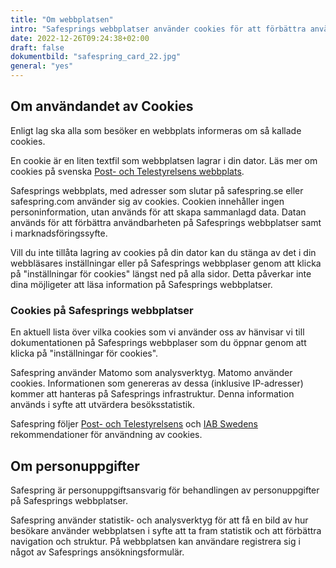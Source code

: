 ```yaml
---
title: "Om webbplatsen"
intro: "Safesprings webbplatser använder cookies för att förbättra användbarheten. Statistik- och analysverktyg används för att förbättra webbplatsen."
date: 2022-12-26T09:24:38+02:00
draft: false
dokumentbild: "safespring_card_22.jpg"
general: "yes"
---
```


## Om användandet av Cookies
Enligt lag ska alla som besöker en webbplats informeras om så kallade cookies.  

En cookie är en liten textfil som webbplatsen lagrar i din dator. Läs mer om cookies på svenska [Post- och Telestyrelsens webbplats](https://pts.se/internet-och-telefoni/kakor-cookies/ "Post- och Telestyrelsens webbsida om Cookies").

Safesprings webbplats, med adresser som slutar på safespring.se eller safespring.com använder sig av cookies. Cookien innehåller ingen personinformation, utan används för att skapa sammanlagd data. Datan används för att förbättra användbarheten på Safesprings webbplatser samt i marknadsföringssyfte.

Vill du inte tillåta lagring av cookies på din dator kan du stänga av det i din webbläsares inställningar eller på Safesprings webbplaser genom att klicka på "inställningar för cookies" längst ned på alla sidor. Detta påverkar inte dina möjligeter att läsa information på Safesprings webbplatser.

### Cookies på Safesprings webbplatser
En aktuell lista över vilka cookies som vi använder oss av hänvisar vi till dokumentationen på Safesprings webbplaser som du öppnar genom att klicka på "inställningar för cookies". 

Safespring använder Matomo som analysverktyg. Matomo använder cookies. Informationen som genereras av dessa (inklusive IP-adresser) kommer att hanteras på Safesprings infrastruktur. Denna information används i syfte att utvärdera besöksstatistik.

Safespring följer [Post- och Telestyrelsens](https://pts.se/internet-och-telefoni/kakor-cookies/ "Post- och Telestyrelsens webbplats om Cookies") och [IAB Swedens](https://iabsverige.se "IAB Swedens rekommendationer för användning av cookies") rekommendationer för användning av cookies.

## Om personuppgifter
Safespring är personuppgiftsansvarig för behandlingen av personuppgifter på Safesprings webbplatser.

Safespring använder statistik- och analysverktyg för att få en bild av hur besökare använder webbplatsen i syfte att ta fram statistik och att förbättra navigation och struktur. På webbplatsen kan användare registrera sig i något av Safesprings ansökningsformulär.
